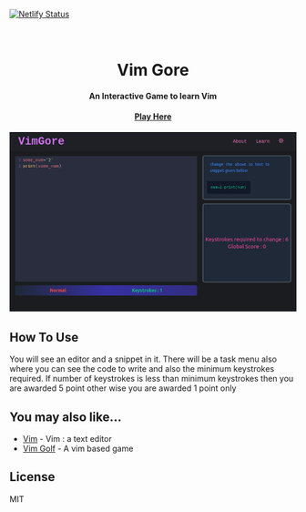 [![Netlify Status](https://api.netlify.com/api/v1/badges/941c0169-f0e4-4e3a-a6c8-7a85e4f52c9d/deploy-status)](https://app.netlify.com/sites/vimgore/deploys)

<h1 align="center">
  <br>
  Vim Gore
  <br>
</h1>

<h4 align="center">An Interactive Game to learn Vim</h4>

<h4 align="center"><a href="https://vimgore.netlify.app/">Play Here</a> </h4>

![UI of Vim Gore](./docs/UI.png)

## How To Use

You will see an editor and a snippet in it. There will be a task menu also where you can see the code
to write and also the minimum keystrokes required. If number of keystrokes is less than minimum keystrokes
then you are awarded 5 point other wise you are awarded 1 point only

## You may also like...

- [Vim](https://github.com/vim/vim) - Vim : a text editor
- [Vim Golf](http://www.vimgolf.com/) - A vim based game

## License

MIT
